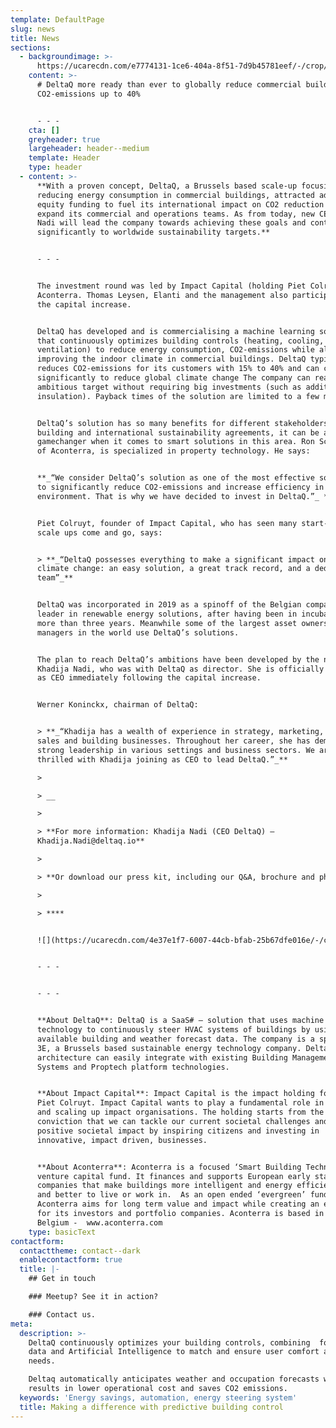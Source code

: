 ```yaml
---
template: DefaultPage
slug: news
title: News
sections:
  - backgroundimage: >-
      https://ucarecdn.com/e7774131-1ce6-404a-8f51-7d9b45781eef/-/crop/2102x831/636,527/-/preview/
    content: >-
      # DeltaQ more ready than ever to globally reduce commercial buildings’
      CO2-emissions up to 40%


      - - -
    cta: []
    greyheader: true
    largeheader: header--medium
    template: Header
    type: header
  - content: >-
      **With a proven concept, DeltaQ, a Brussels based scale-up focusing on
      reducing energy consumption in commercial buildings, attracted additional
      equity funding to fuel its international impact on CO2 reduction and to
      expand its commercial and operations teams. As from today, new CEO Khadija
      Nadi will lead the company towards achieving these goals and contributing
      significantly to worldwide sustainability targets.** 


      - - -


      The investment round was led by Impact Capital (holding Piet Colruyt) and
      Aconterra. Thomas Leysen, Elanti and the management also participated in
      the capital increase.


      DeltaQ has developed and is commercialising a machine learning solution
      that continuously optimizes building controls (heating, cooling,
      ventilation) to reduce energy consumption, CO2-emissions while also
      improving the indoor climate in commercial buildings. DeltaQ typically
      reduces CO2-emissions for its customers with 15% to 40% and can contribute
      significantly to reduce global climate change The company can realize this
      ambitious target without requiring big investments (such as additional
      insulation). Payback times of the solution are limited to a few months.


      DeltaQ’s solution has so many benefits for different stakeholders within a
      building and international sustainability agreements, it can be a real
      gamechanger when it comes to smart solutions in this area. Ron Schuermans
      of Aconterra, is specialized in property technology. He says: 


      **_“We consider DeltaQ’s solution as one of the most effective solutions
      to significantly reduce CO2-emissions and increase efficiency in the built
      environment. That is why we have decided to invest in DeltaQ.”_ **


      Piet Colruyt, founder of Impact Capital, who has seen many start-ups and
      scale ups come and go, says: 


      > **_“DeltaQ possesses everything to make a significant impact on global
      climate change: an easy solution, a great track record, and a dedicated
      team”_**


      DeltaQ was incorporated in 2019 as a spinoff of the Belgian company 3E, a
      leader in renewable energy solutions, after having been in incubation for
      more than three years. Meanwhile some of the largest asset owners and
      managers in the world use DeltaQ’s solutions. 


      The plan to reach DeltaQ’s ambitions have been developed by the new CEO,
      Khadija Nadi, who was with DeltaQ as director. She is officially appointed
      as CEO immediately following the capital increase.


      Werner Koninckx, chairman of DeltaQ: 


      > **_“Khadija has a wealth of experience in strategy, marketing, global
      sales and building businesses. Throughout her career, she has demonstrated
      strong leadership in various settings and business sectors. We are
      thrilled with Khadija joining as CEO to lead DeltaQ.”_**

      >

      > __

      >

      > **For more information: Khadija Nadi (CEO DeltaQ) –
      Khadija.Nadi@deltaq.io** 

      >

      > **Or download our press kit, including our Q&A, brochure and photos.**

      >

      > ****


      ![](https://ucarecdn.com/4e37e1f7-6007-44cb-bfab-25b67dfe016e/-/crop/466x628/71,2/-/preview/)


      - - -


      - - -


      **About DeltaQ**: DeltaQ is a SaaS# – solution that uses machine learning
      technology to continuously steer HVAC systems of buildings by using all
      available building and weather forecast data. The company is a spin-off of
      3E, a Brussels based sustainable energy technology company. DeltaQ’s open
      architecture can easily integrate with existing Building Management
      Systems and Proptech platform technologies. 


      **About Impact Capital**: Impact Capital is the impact holding founded by
      Piet Colruyt. Impact Capital wants to play a fundamental role in enabling
      and scaling up impact organisations. The holding starts from the
      conviction that we can tackle our current societal challenges and create
      positive societal impact by inspiring citizens and investing in
      innovative, impact driven, businesses. 


      **About Aconterra**: Aconterra is a focused ‘Smart Building Technology’
      venture capital fund. It finances and supports European early stage
      companies that make buildings more intelligent and energy efficient, safer
      and better to live or work in.  As an open ended ‘evergreen’ fund,
      Aconterra aims for long term value and impact while creating an ecosystem
      for its investors and portfolio companies. Aconterra is based in Antwerp,
      Belgium -  www.aconterra.com
    type: basicText
contactform:
  contacttheme: contact--dark
  enablecontactform: true
  title: |-
    ## Get in touch

    ### Meetup? See it in action?

    ### Contact us.
meta:
  description: >-
    DeltaQ continuously optimizes your building controls, combining  forecast
    data and Artificial Intelligence to match and ensure user comfort and
    needs. 

    Deltaq automatically anticipates weather and occupation forecasts which
    results in lower operational cost and saves CO2 emissions.
  keywords: 'Energy savings, automation, energy steering system'
  title: Making a difference with predictive building control
---
```


